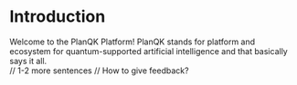 # Introduction

Welcome to the PlanQK Platform! PlanQK stands for platform and ecosystem for quantum-supported artificial intelligence and that basically says it all.  
// 1-2 more sentences
// How to give feedback?